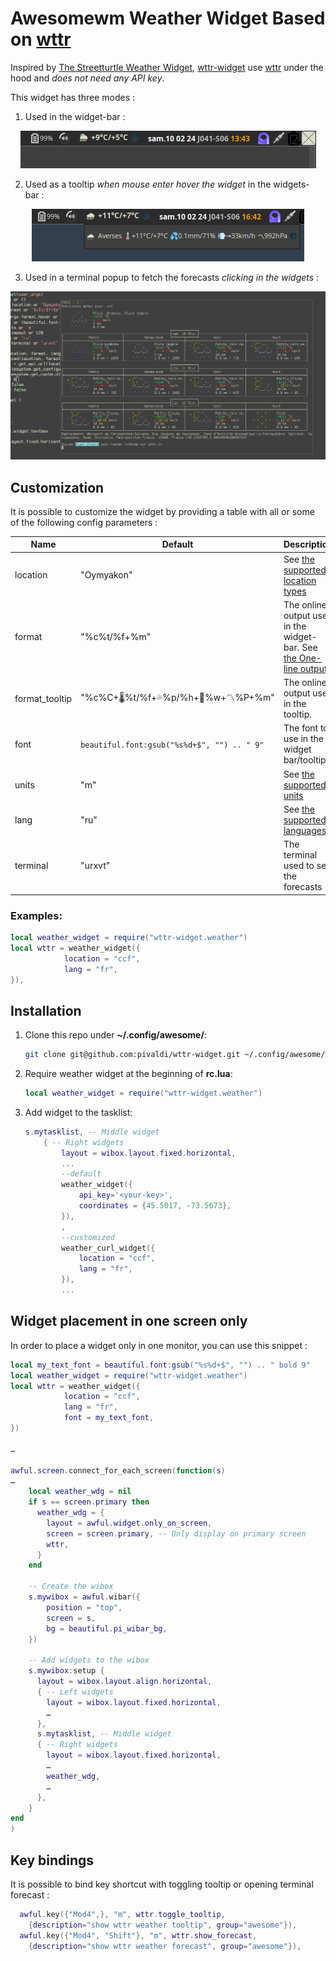 # Awesomewm Weather Widget Based on [wttr](https://github.com/chubin/wttr.in)

Inspired by [The Streetturtle Weather Widget](https://github.com/streetturtle/awesome-wm-widgets/tree/master/weather-widget), [wttr-widget](https://github.com/pivaldi/wttr-widget) use [wttr](https://github.com/chubin/wttr.in) under the hood and *does not need any API key*.  

This widget has three modes :

1. Used in the widget-bar :

<p align="center">
 <img src="./screenshots/bar.png" alt="screenshot widget in the widget-bar" style="max-width:100%;">
</p>

2. Used as a tooltip *when mouse enter hover the widget* in the widgets-bar :

<p align="center">
 <img src="./screenshots/tooltip1.png" alt="screenshot widget in a tooltip" style="max-width:100%;">
</p>

3. Used in a terminal popup to fetch the forecasts *clicking in the widgets* :

<p align="center">
 <img src="./screenshots/forecast.png" alt="screenshot of popup forecasts" style="max-width:100%;">
</p>


## Customization

It is possible to customize the widget by providing a table with all or
some of the following config parameters :

| Name | Default | Description |
|------|---------|-------------|
| location | "Oymyakon" | See [the supported location types](https://wttr.in/:help) |
| format | "%c%t/%f+%m" | The online output used in the widget-bar. See [the One-line output](https://github.com/chubin/wttr.in?tab=readme-ov-file#one-line-output) |
| format_tooltip | "%c%C+🌡️%t/%f+💦%p/%h+💨%w+〽%P+%m" | The online output used in the tooltip. |
| font | `beautiful.font:gsub("%s%d+$", "") .. " 9"` | The font to use in the widget bar/tooltip |
| units | "m" | See [the supported units](https://wttr.in/:help) |
| lang | "ru" | See [the supported languages](https://wttr.in/:help) |
| terminal | "urxvt" | The terminal used to see the forecasts |

### Examples:

```lua
local weather_widget = require("wttr-widget.weather")
local wttr = weather_widget({
            location = "ccf",
            lang = "fr",
}),
```

## Installation

1. Clone this repo under **~/.config/awesome/**:

    ```bash
    git clone git@github.com:pivaldi/wttr-widget.git ~/.config/awesome/wttr-widget
    ```

1. Require weather widget at the beginning of **rc.lua**:

    ```lua
    local weather_widget = require("wttr-widget.weather")
    ```

1. Add widget to the tasklist:

    ```lua
    s.mytasklist, -- Middle widget
        { -- Right widgets
            layout = wibox.layout.fixed.horizontal,
            ...
            --default
            weather_widget({
                api_key='<your-key>',
                coordinates = {45.5017, -73.5673},
            }),
            ,
            --customized
            weather_curl_widget({
                location = "ccf",
                lang = "fr",
            }),
            ...
    ```

## Widget placement in one screen only

In order to place a widget only in one monitor, you can use this snippet :

```lua
local my_text_font = beautiful.font:gsub("%s%d+$", "") .. " bold 9"
local weather_widget = require("wttr-widget.weather")
local wttr = weather_widget({
            location = "ccf",
            lang = "fr",
            font = my_text_font,
})

…

awful.screen.connect_for_each_screen(function(s)
…
    local weather_wdg = nil
    if s == screen.primary then
      weather_wdg = {
        layout = awful.widget.only_on_screen,
        screen = screen.primary, -- Only display on primary screen
        wttr,
      }
    end

    -- Create the wibox
    s.mywibox = awful.wibar({
        position = "top",
        screen = s,
        bg = beautiful.pi_wibar_bg,
    })

    -- Add widgets to the wibox
    s.mywibox:setup {
      layout = wibox.layout.align.horizontal,
      { -- Left widgets
        layout = wibox.layout.fixed.horizontal,
        …
      },
      s.mytasklist, -- Middle widget
      { -- Right widgets
        layout = wibox.layout.fixed.horizontal,
        …
        weather_wdg,
        …
      },
    }
end
)
```

## Key bindings

It is possible to bind key shortcut with toggling tooltip or opening terminal forecast :

```lua
  awful.key({"Mod4",}, "m", wttr.toggle_tooltip,
    {description="show wttr weather tooltip", group="awesome"}),
  awful.key({"Mod4", "Shift"}, "m", wttr.show_forecast,
    {description="show wttr weather forecast", group="awesome"}),
```
